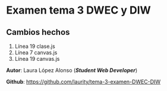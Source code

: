 # Examen tema 3 DWEC y DIW
## Cambios hechos
1. Línea 19 clase.js
2. Línea 7 canvas.js
3. Línea 19 canvas.js

**Autor**: Laura López Alonso (***Student Web Developer***)

**Github**: https://github.com/laurity/tema-3-examen-DWEC-DIW